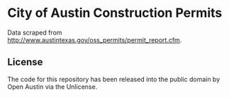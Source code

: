 # City of Austin Construction Permits

Data scraped from http://www.austintexas.gov/oss_permits/permit_report.cfm.

## License

The code for this repository has been released into the public domain by Open Austin via the Unlicense.
